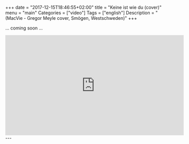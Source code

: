 +++
date = "2017-12-15T18:46:55+02:00"
title = "Keine ist wie du (cover)"
menu = "main"
Categories = ["video"]
Tags = ["english"]
Description = "(MacVie - Gregor Meyle cover, Smögen, Westschweden)"
+++



...
coming soon 
... 

<iframe width="560" height="315" src="https://www.youtube.com/embed/Q5VTxzoCATI" frameborder="0" gesture="media" allow="encrypted-media" allowfullscreen></iframe>
---
